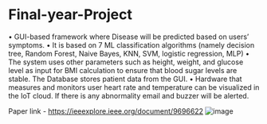 # Final-year-Project
• GUI-based framework where Disease will be predicted based on users’ symptoms. • It is based on 7 ML classification algorithms (namely decision tree, Random Forest, Naive Bayes, KNN, SVM, logistic regression, MLP) • The system uses other parameters such as height, weight, and glucose level as input for BMI calculation to ensure that blood sugar levels are stable. The Database stores patient data from the GUI. • Hardware that measures and monitors user heart rate and temperature can be visualized in the IoT cloud. If there is any abnormality email and buzzer will be alerted.

Paper link - https://ieeexplore.ieee.org/document/9696622
![image](https://user-images.githubusercontent.com/11870995/191506948-4253a7e5-54da-4ae7-a928-ba3547a3969b.png)
